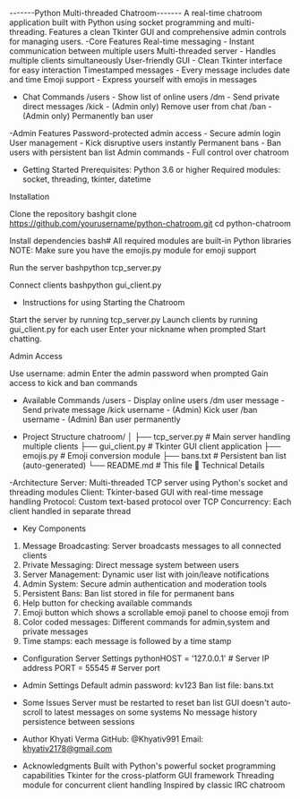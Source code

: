 -------Python Multi-threaded Chatroom-------
A real-time chatroom application built with Python using socket programming and multi-threading. Features a clean Tkinter GUI and comprehensive admin controls for managing users.
-Core Features
Real-time messaging - Instant communication between multiple users
Multi-threaded server - Handles multiple clients simultaneously
User-friendly GUI - Clean Tkinter interface for easy interaction
Timestamped messages - Every message includes date and time
Emoji support - Express yourself with emojis in messages

- Chat Commands
/users - Show list of online users
/dm <username> <message> - Send private direct messages
/kick <username> - (Admin only) Remove user from chat
/ban <username> - (Admin only) Permanently ban user

-Admin Features
Password-protected admin access - Secure admin login
User management - Kick disruptive users instantly
Permanent bans - Ban users with persistent ban list
Admin commands - Full control over chatroom

- Getting Started
Prerequisites:
Python 3.6 or higher
Required modules: socket, threading, tkinter, datetime

Installation

Clone the repository
bashgit clone https://github.com/yourusername/python-chatroom.git
cd python-chatroom

Install dependencies
bash# All required modules are built-in Python libraries
NOTE: Make sure you have the emojis.py module for emoji support

Run the server
bashpython tcp_server.py

Connect clients
bashpython gui_client.py

- Instructions for using
Starting the Chatroom

Start the server by running tcp_server.py
Launch clients by running gui_client.py for each user
Enter your nickname when prompted
Start chatting.

Admin Access

Use username: admin
Enter the admin password when prompted
Gain access to kick and ban commands

- Available Commands
/users             - Display online users
/dm user message   - Send private message
/kick username     - (Admin) Kick user
/ban username      - (Admin) Ban user permanently

- Project Structure
chatroom/
│
├── tcp_server.py      # Main server handling multiple clients
├── gui_client.py      # Tkinter GUI client application
├── emojis.py          # Emoji conversion module
├── bans.txt           # Persistent ban list (auto-generated)
└── README.md          # This file
🔧 Technical Details

-Architecture
Server: Multi-threaded TCP server using Python's socket and threading modules
Client: Tkinter-based GUI with real-time message handling
Protocol: Custom text-based protocol over TCP
Concurrency: Each client handled in separate thread

- Key Components

1. Message Broadcasting: Server broadcasts messages to all connected clients
2. Private Messaging: Direct message system between users
3. Server Management: Dynamic user list with join/leave notifications
4. Admin System: Secure admin authentication and moderation tools
5. Persistent Bans: Ban list stored in file for permanent bans
6. Help button for checking available commands
7. Emoji button which shows a scrollable emoji panel to choose emoji from
8. Color coded messages: Different commands for admin,system and private messages
9. Time stamps: each message is followed by a time stamp

- Configuration
Server Settings
pythonHOST = '127.0.0.1'  # Server IP address
PORT = 55545        # Server port

- Admin Settings
Default admin password: kv123
Ban list file: bans.txt

- Some Issues
Server must be restarted to reset ban list
GUI doesn't auto-scroll to latest messages on some systems
No message history persistence between sessions


- Author
Khyati Verma
GitHub: @Khyativ991
Email: khyativ2178@gmail.com

- Acknowledgments
Built with Python's powerful socket programming capabilities
Tkinter for the cross-platform GUI framework
Threading module for concurrent client handling
Inspired by classic IRC chatroom
